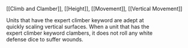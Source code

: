 [[Climb and Clamber]], [[Height]], [[Movement]], [[Vertical Movement]]

Units that have the expert climber keyword are adept at  
quickly scaling vertical surfaces. When a unit that has the  
expert climber keyword clambers, it does not roll any white  
defense dice to suffer wounds.